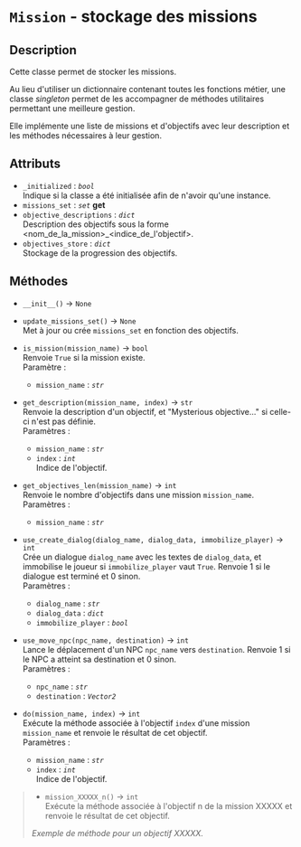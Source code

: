 # `Mission` - stockage des missions
## Description
Cette classe permet de stocker les missions.

Au lieu d'utiliser un dictionnaire contenant toutes les fonctions métier, une classe *singleton* permet de les accompagner de
méthodes utilitaires permettant une meilleure gestion.

Elle implémente une liste de missions et d'objectifs avec leur description et les méthodes nécessaires à leur gestion.

## Attributs
- `_initialized` : *`bool`* \
  Indique si la classe a été initialisée afin de n'avoir qu'une instance.
- `missions_set` : *`set`* **get**
- `objective_descriptions` : *`dict`* \
  Description des objectifs sous la forme <nom_de_la_mission>_<indice_de_l'objectif>.
- `objectives_store` : *`dict`* \
  Stockage de la progression des objectifs.

## Méthodes
- `__init__()` &rarr; `None`
- `update_missions_set()` &rarr; `None` \
  Met à jour ou crée `missions_set` en fonction des objectifs.

- `is_mission(mission_name)` &rarr; `bool` \
  Renvoie `True` si la mission existe. \
  Paramètre :
  * `mission_name` : *`str`*

- `get_description(mission_name, index)` &rarr; `str` \
  Renvoie la description d'un objectif, et "Mysterious objective..." si celle-ci n'est pas définie. \
  Paramètres :
  * `mission_name` : *`str`*
  * `index` : *`int`* \
    Indice de l'objectif.

- `get_objectives_len(mission_name)` &rarr; `int` \
  Renvoie le nombre d'objectifs dans une mission `mission_name`. \
  Paramètres :
  * `mission_name` : *`str`*

- `use_create_dialog(dialog_name, dialog_data, immobilize_player)` &rarr; `int` \
  Crée un dialogue `dialog_name` avec les textes de `dialog_data`, et immobilise le joueur 
  si `immobilize_player` vaut `True`. Renvoie 1 si le dialogue est terminé et 0 sinon. \
  Paramètres :
  * `dialog_name` : *`str`*
  * `dialog_data` : *`dict`*
  * `immobilize_player` : *`bool`*

- `use_move_npc(npc_name, destination)` &rarr; `int` \
  Lance le déplacement d'un NPC `npc_name` vers `destination`. Renvoie 1 si le NPC a atteint sa destination
  et 0 sinon. \
  Paramètres :
  * `npc_name` : *`str`*
  * `destination` : *`Vector2`*

- `do(mission_name, index)` &rarr; `int` \
  Exécute la méthode associée à l'objectif `index` d'une mission `mission_name` et renvoie le résultat de cet objectif. \
  Paramètres :
  * `mission_name` : *`str`*
  * `index` : *`int`* \
    Indice de l'objectif.

> - `mission_XXXXX_n()` &rarr; `int` \
>   Exécute la méthode associée à l'objectif n de la mission XXXXX et renvoie le résultat de cet objectif.
> 
> *Exemple de méthode pour un objectif XXXXX.*
